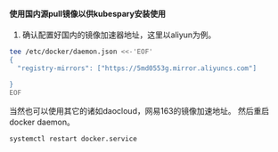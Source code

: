 #### 使用国内源pull镜像以供kubespary安装使用

1. 确认配置好国内的镜像加速器地址，这里以aliyun为例。
```bash
tee /etc/docker/daemon.json <<-'EOF'
{
  "registry-mirrors": ["https://5md0553g.mirror.aliyuncs.com"]

}
EOF
```
当然也可以使用其它的诸如daocloud，网易163的镜像加速地址。
然后重启docker daemon。
```bash
systemctl restart docker.service
```
